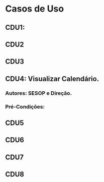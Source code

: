 # Casos de Uso

## CDU1:

## CDU2

## CDU3

## CDU4: Visualizar Calendário.

### Autores: SESOP e Direção.

### Pré-Condições: 

## CDU5

## CDU6

## CDU7

## CDU8


